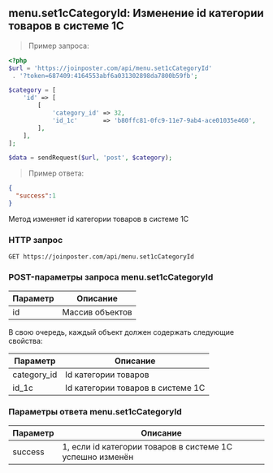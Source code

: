 ## menu.set1cCategoryId: Изменение id категории товаров в системе 1С

> Пример запроса:

```php
<?php
$url = 'https://joinposter.com/api/menu.set1cCategoryId'
 . '?token=687409:4164553abf6a031302898da7800b59fb';

$category = [
    'id' => [
        [
            'category_id' => 32,
            'id_1c'       => 'b80ffc81-0fc9-11e7-9ab4-ace01035e460',
        ],
    ],
];

$data = sendRequest($url, 'post', $category);
```

> Пример ответа:

```json
{  
  "success":1
}
```

Метод изменяет id категории товаров в системе 1С

### HTTP запрос

`GET https://joinposter.com/api/menu.set1cCategoryId`

### POST-параметры запроса menu.set1cCategoryId

Параметр | Описание
-------- | --------
id | Массив объектов

В свою очередь, каждый объект должен содержать следующие свойства:

Параметр | Описание
--------- | -----------
category_id | Id категории товаров
id_1c | Id категории товаров в системе 1С

### Параметры ответа menu.set1cCategoryId

Параметр | Описание
--------- | -----------
success | 1, если id категории товаров в системе 1С успешно изменён

